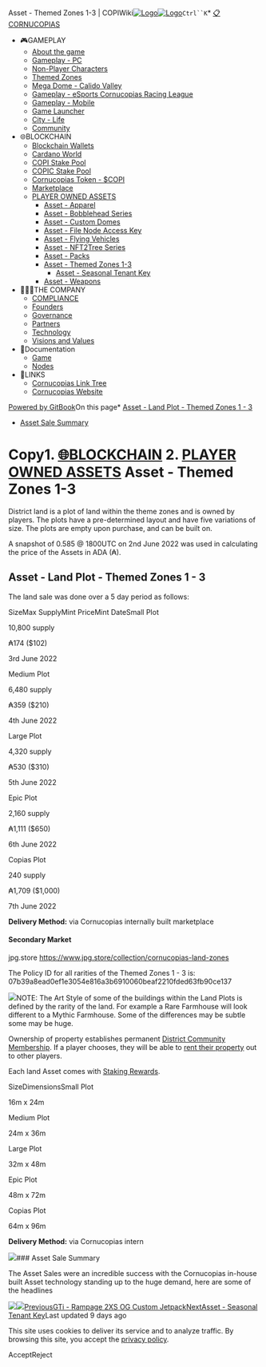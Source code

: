 Asset - Themed Zones 1-3 | COPIWiki[![Logo](https://copiwiki.cornucopias.io/~gitbook/image?url=https%3A%2F%2F1762761122-files.gitbook.io%2F%7E%2Ffiles%2Fv0%2Fb%2Fgitbook-x-prod.appspot.com%2Fo%2Forganizations%252FVpfHHIHQI6ROs7kspCfa%252Fsites%252Fsite_dzbNR%252Flogo%252FxczoLfMLSrLZyl8UxDSg%252FCornucopias_Logo-White-Medium.png%3Falt%3Dmedia%26token%3Dcfef2e74-c264-4b9d-bc1c-d89788f5dc9c&width=260&dpr=4&quality=100&sign=ce383b9c&sv=2)![Logo](https://copiwiki.cornucopias.io/~gitbook/image?url=https%3A%2F%2F1762761122-files.gitbook.io%2F%7E%2Ffiles%2Fv0%2Fb%2Fgitbook-x-prod.appspot.com%2Fo%2Forganizations%252FVpfHHIHQI6ROs7kspCfa%252Fsites%252Fsite_dzbNR%252Flogo%252FxczoLfMLSrLZyl8UxDSg%252FCornucopias_Logo-White-Medium.png%3Falt%3Dmedia%26token%3Dcfef2e74-c264-4b9d-bc1c-d89788f5dc9c&width=260&dpr=4&quality=100&sign=ce383b9c&sv=2)](/)`Ctrl``K`* [📋CORNUCOPIAS](/)
* 🎮GAMEPLAY
	+ [About the game](/gameplay/about-the-game)
	+ [Gameplay - PC](/gameplay/gameplay-pc)
	+ [Non-Player Characters](/gameplay/non-player-characters)
	+ [Themed Zones](/gameplay/themed-zones)
	+ [Mega Dome - Calido Valley](/gameplay/mega-dome-calido-valley)
	+ [Gameplay - eSports Cornucopias Racing League](/gameplay/gameplay-esports-cornucopias-racing-league)
	+ [Gameplay - Mobile](/gameplay/gameplay-mobile)
	+ [Game Launcher](/gameplay/game-launcher)
	+ [City - Life](/gameplay/city-life)
	+ [Community](/gameplay/community)
* 🌐BLOCKCHAIN
	+ [Blockchain Wallets](/blockchain/blockchain-wallets)
	+ [Cardano World](/blockchain/cardano-world)
	+ [COPI Stake Pool](/blockchain/copi-stake-pool)
	+ [COPIC Stake Pool](/blockchain/copic-stake-pool)
	+ [Cornucopias Token - $COPI](/blockchain/cornucopias-token-usdcopi)
	+ [Marketplace](/blockchain/marketplace)
	+ [PLAYER OWNED ASSETS](/blockchain/player-owned-assets)
		- [Asset - Apparel](/blockchain/player-owned-assets/asset-apparel)
		- [Asset - Bobblehead Series](/blockchain/player-owned-assets/asset-bobblehead-series)
		- [Asset - Custom Domes](/blockchain/player-owned-assets/asset-custom-domes)
		- [Asset - File Node Access Key](/blockchain/player-owned-assets/asset-file-node-access-key)
		- [Asset - Flying Vehicles](/blockchain/player-owned-assets/asset-flying-vehicles)
		- [Asset - NFT2Tree Series](/blockchain/player-owned-assets/asset-nft2tree-series)
		- [Asset - Packs](/blockchain/player-owned-assets/asset-packs)
		- [Asset - Themed Zones 1-3](/blockchain/player-owned-assets/asset-themed-zones-1-3)
			* [Asset - Seasonal Tenant Key](/blockchain/player-owned-assets/asset-themed-zones-1-3/asset-seasonal-tenant-key)
		- [Asset - Weapons](/blockchain/player-owned-assets/asset-weapons)
* 🧑‍🤝‍🧑THE COMPANY
	+ [COMPLIANCE](/the-company/compliance)
	+ [Founders](/the-company/founders)
	+ [Governance](/the-company/governance)
	+ [Partners](/the-company/partners)
	+ [Technology](/the-company/technology)
	+ [Visions and Values](/the-company/visions-and-values)
* 📖Documentation
	+ [Game](/documentation/game)
	+ [Nodes](/documentation/nodes)
* 🔗LINKS
	+ [Cornucopias Link Tree](https://linktr.ee/cornucopias.game)
	+ [Cornucopias Website](https://www.cornucopias.io)

[Powered by GitBook](https://www.gitbook.com/?utm_source=content&utm_medium=trademark&utm_campaign=PQmCVki2WHg9QcW9pdrX)On this page* [Asset - Land Plot - Themed Zones 1 - 3](#asset-land-plot-themed-zones-1-3)
* [Asset Sale Summary](#asset-sale-summary)

Copy1. [🌐BLOCKCHAIN](/blockchain)
2. [PLAYER OWNED ASSETS](/blockchain/player-owned-assets)
Asset - Themed Zones 1-3
========================

District land is a plot of land within the theme zones and is owned by players. The plots have a pre-determined layout and have five variations of size. The plots are empty upon purchase, and can be built on. 

A snapshot of 0.585 @ 1800UTC on 2nd June 2022 was used in calculating the price of the Assets in ADA (₳).

Asset - Land Plot - Themed Zones 1 - 3
--------------------------------------

The land sale was done over a 5 day period as follows:

SizeMax SupplyMint PriceMint DateSmall Plot

10,800 supply

₳174 ($102)

3rd June 2022​

Medium Plot

6,480 supply

₳359 ($210)

4th June 2022​

Large Plot

4,320 supply

₳530 ($310)

5th June 2022​

Epic Plot

2,160 supply

₳1,111 ($650)

6th June 2022​

Copias Plot

240 supply

₳1,709 ($1,000)

7th June 2022

**Delivery Method:** via Cornucopias internally built marketplace​​

#### Secondary Market

jpg.store
<https://www.jpg.store/collection/cornucopias-land-zones>

The Policy ID for all rarities of the Themed Zones 1 - 3 is: ​07b39a8ead0ef1e3054e816a3b6910060beaf2210fded63fb90ce137

![](https://copiwiki.cornucopias.io/~gitbook/image?url=https%3A%2F%2F4046923609-files.gitbook.io%2F%7E%2Ffiles%2Fv0%2Fb%2Fgitbook-x-prod.appspot.com%2Fo%2Fspaces%252FPQmCVki2WHg9QcW9pdrX%252Fuploads%252Fyzk0uwAoABv2cfkQHsvZ%252Fland.png%3Falt%3Dmedia%26token%3D8e75fa38-0488-4a2d-988a-a0b2f36d7455&width=768&dpr=4&quality=100&sign=4f3f6522&sv=2)NOTE: The Art Style of some of the buildings within the Land Plots is defined by the rarity of the land. For example a Rare Farmhouse will look different to a Mythic Farmhouse. Some of the differences may be subtle some may be huge.

Ownership of property establishes permanent [District Community Membership](/gameplay/themed-zones/sectors/land-sector-districts). If a player chooses, they will be able to [rent their property](/blockchain/player-owned-assets/asset-themed-zones-1-3/asset-seasonal-tenant-key) out to other players. 

Each land Asset comes with [Staking Rewards](/gameplay/about-the-game/stake-and-earn).

SizeDimensionsSmall Plot

16m x 24m

Medium Plot

24m x 36m

Large Plot

32m x 48m

Epic Plot

48m x 72m

Copias Plot

64m x 96m

**Delivery Method:** via Cornucopias intern

![](https://copiwiki.cornucopias.io/~gitbook/image?url=https%3A%2F%2F4046923609-files.gitbook.io%2F%7E%2Ffiles%2Fv0%2Fb%2Fgitbook-x-prod.appspot.com%2Fo%2Fspaces%252FPQmCVki2WHg9QcW9pdrX%252Fuploads%252F8vSJH93Kxqu0z75PVLii%252FCopiCafe_Copias_Compare.jpg%3Falt%3Dmedia%26token%3D4e641555-f428-45e9-b825-dd3f7a4ad374&width=768&dpr=4&quality=100&sign=9e03e1ee&sv=2)### Asset Sale Summary

The Asset Sales were an incredible success with the Cornucopias in-house built Asset technology standing up to the huge demand, here are some of the headlines

![](https://copiwiki.cornucopias.io/~gitbook/image?url=https%3A%2F%2F4046923609-files.gitbook.io%2F%7E%2Ffiles%2Fv0%2Fb%2Fgitbook-x-prod.appspot.com%2Fo%2Fspaces%252FPQmCVki2WHg9QcW9pdrX%252Fuploads%252F3ikNi5cN8HpPnoo2X82e%252Fphoto_2022-06-03_19.01.32.jpeg%3Falt%3Dmedia%26token%3D44097310-51f6-4c82-9755-09a49285e31e&width=768&dpr=4&quality=100&sign=8b81e47b&sv=2)![](https://copiwiki.cornucopias.io/~gitbook/image?url=https%3A%2F%2F4046923609-files.gitbook.io%2F%7E%2Ffiles%2Fv0%2Fb%2Fgitbook-x-prod.appspot.com%2Fo%2Fspaces%252FPQmCVki2WHg9QcW9pdrX%252Fuploads%252F0SEUeUlwypFuaWq8XyNl%252FLandSale_SoldOut_SmallPlots_Social.jpg%3Falt%3Dmedia%26token%3De5fe9f45-fbff-4631-b6d5-e59015e0196b&width=768&dpr=4&quality=100&sign=41ad0638&sv=2)[PreviousGTi - Rampage 2XS OG Custom Jetpack](/blockchain/player-owned-assets/asset-packs/gti-jetpacks/gti-rampage-2xs-og-custom-jetpack)[NextAsset - Seasonal Tenant Key](/blockchain/player-owned-assets/asset-themed-zones-1-3/asset-seasonal-tenant-key)Last updated 9 days ago

This site uses cookies to deliver its service and to analyze traffic. By browsing this site, you accept the [privacy policy](https://www.cornucopias.io/privacy-policy).

AcceptReject